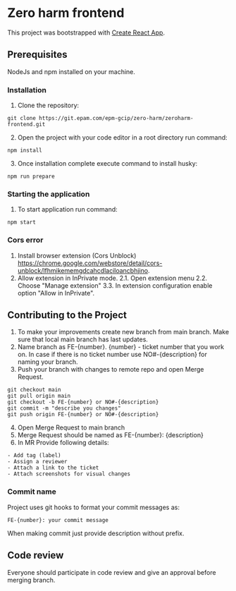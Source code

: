 # Zero harm frontend

This project was bootstrapped with [Create React App](https://github.com/facebook/create-react-app).

## Prerequisites

NodeJs and npm installed on your machine.

### Installation

1. Clone the repository:

`git clone https://git.epam.com/epm-gcip/zero-harm/zeroharm-frontend.git`

2. Open the project with your code editor in a root directory run command:

`npm install`

3. Once installation complete execute command to install husky:

`npm run prepare`

### Starting the application

1. To start application run command:

`npm start`

### Cors error

1. Install browser extension (Cors Unblock) https://chrome.google.com/webstore/detail/cors-unblock/lfhmikememgdcahcdlaciloancbhjino.
2. Allow extension in InPrivate mode.
  2.1. Open extension menu
  2.2. Choose "Manage extension"
  3.3. In extension configuration enable option "Allow in InPrivate".

## Contributing to the Project

1. To make your improvements create new branch from main branch. Make sure that local main branch has last updates.
2. Name branch as FE-{number}. {number} - ticket number that you work on. In case if there is no ticket number use
NO#-{description} for naming your branch.
3. Push your branch with changes to remote repo and open Merge Request.

```
git checkout main
git pull origin main
git checkout -b FE-{number} or NO#-{description}
git commit -m "describe you changes"
git push origin FE-{number} or NO#-{description}
```

4. Open Merge Request to main branch
5. Merge Request should be named as FE-{number}: {description}
6. In MR Provide following details:

```
- Add tag (label)
- Assign a reviewer
- Attach a link to the ticket
- Attach screenshots for visual changes
```

### Commit name
Project uses git hooks to format your commit messages as:

`FE-{number}: your commit message`

When making commit just provide description without prefix.

## Code review

Everyone should participate in code review and give an approval before 
merging branch.